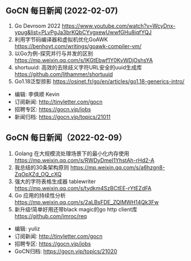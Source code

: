 ## GoCN 每日新闻 (2022-02-07)

1. Go Devroom 2022 https://www.youtube.com/watch?v=WcyDnx-ypug&list=PLvPgJa3brKQbCYvgxewUwwfGHu8iqfYQJ
2. 利用字节码编译器和虚拟机优化GoAWK https://benhoyt.com/writings/goawk-compiler-vm/
3. 以Go为例-探究并行与并发的区别 https://mp.weixin.qq.com/s/lKGtEbwf1Y0KvWDjOshsYA
4. shortuuid: 高效的去除歧义字符URL安全的uuid生成库 https://github.com/lithammer/shortuuid
5. Go1.18泛型掠影 https://osinet.fr/go/en/articles/go1.18-generics-intro/

* 编辑: 李俱顺 Kevin
* 订阅新闻: http://tinyletter.com/gocn
* 招聘专区: https://gocn.vip/jobs
* 新闻归档: https://gocn.vip/topics/21011


## GoCN 每日新闻（2022-02-09）

1. Golang 在大规模流处理场景下的最小化内存使用 https://mp.weixin.qq.com/s/RWDyDmeI1YhstAh-rHd2-A
2. 我总结的30条架构原则 https://mp.weixin.qq.com/s/a6hzgn8-ZqOpXZd_OQ_cXQ
3. 强大的字符表格生成器 tablewriter https://mp.weixin.qq.com/s/tydkm4SzBCtEE-rYtEZdFA
4. Go 应用的持续性分析 https://mp.weixin.qq.com/s/2aLBsFDE_ZQIMWH14Qk3Fw
5. 新升级!简单好用还带black magic的go http client库 https://github.com/imroc/req

* 编辑: yuliz
* 订阅新闻: http://tinyletter.com/gocn
* 招聘专区: https://gocn.vip/jobs
* GoCN归档: https://gocn.vip/topics/21020
